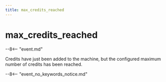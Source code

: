 ```yaml
---
title: max_credits_reached
---
```


# max_credits_reached


--8<-- "event.md"

Credits have just been added to the machine, but the configured maximum
number of credits has been reached.

--8<-- "event_no_keywords_notice.md"
